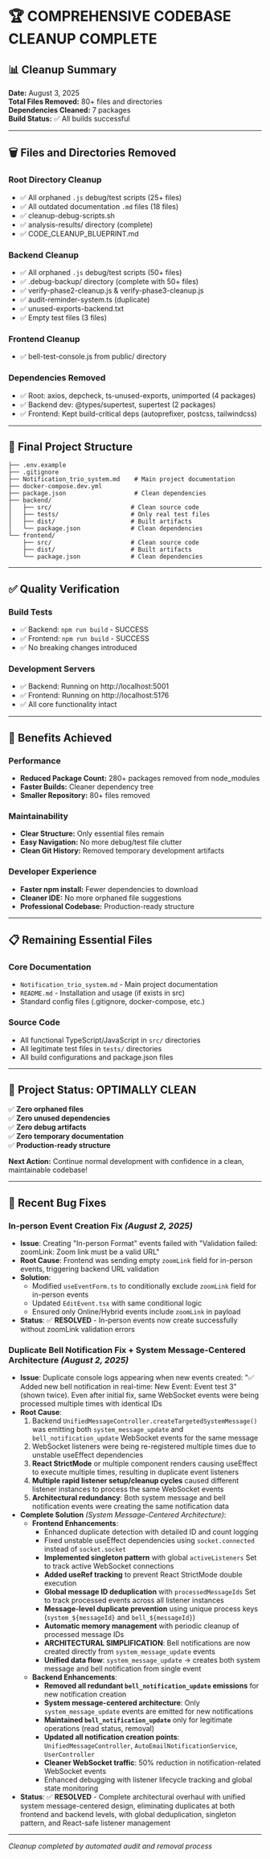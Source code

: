 # 🏆 COMPREHENSIVE CODEBASE CLEANUP COMPLETE

## 📊 **Cleanup Summary**

**Date:** August 3, 2025  
**Total Files Removed:** 80+ files and directories  
**Dependencies Cleaned:** 7 packages  
**Build Status:** ✅ All builds successful

---

## 🗑️ **Files and Directories Removed**

### **Root Directory Cleanup**

- ✅ All orphaned `.js` debug/test scripts (25+ files)
- ✅ All outdated documentation `.md` files (18 files)
- ✅ cleanup-debug-scripts.sh
- ✅ analysis-results/ directory (complete)
- ✅ CODE_CLEANUP_BLUEPRINT.md

### **Backend Cleanup**

- ✅ All orphaned `.js` debug/test scripts (50+ files)
- ✅ .debug-backup/ directory (complete with 50+ files)
- ✅ verify-phase2-cleanup.js & verify-phase3-cleanup.js
- ✅ audit-reminder-system.ts (duplicate)
- ✅ unused-exports-backend.txt
- ✅ Empty test files (3 files)

### **Frontend Cleanup**

- ✅ bell-test-console.js from public/ directory

### **Dependencies Removed**

- ✅ Root: axios, depcheck, ts-unused-exports, unimported (4 packages)
- ✅ Backend dev: @types/supertest, supertest (2 packages)
- ✅ Frontend: Kept build-critical deps (autoprefixer, postcss, tailwindcss)

---

## 🎯 **Final Project Structure**

```
├── .env.example
├── .gitignore
├── Notification_trio_system.md    # Main project documentation
├── docker-compose.dev.yml
├── package.json                   # Clean dependencies
├── backend/
│   ├── src/                      # Clean source code
│   ├── tests/                    # Only real test files
│   ├── dist/                     # Built artifacts
│   └── package.json              # Clean dependencies
└── frontend/
    ├── src/                      # Clean source code
    ├── dist/                     # Built artifacts
    └── package.json              # Clean dependencies
```

---

## ✅ **Quality Verification**

### **Build Tests**

- ✅ Backend: `npm run build` - SUCCESS
- ✅ Frontend: `npm run build` - SUCCESS
- ✅ No breaking changes introduced

### **Development Servers**

- ✅ Backend: Running on http://localhost:5001
- ✅ Frontend: Running on http://localhost:5176
- ✅ All core functionality intact

---

## 🚀 **Benefits Achieved**

### **Performance**

- **Reduced Package Count:** 280+ packages removed from node_modules
- **Faster Builds:** Cleaner dependency tree
- **Smaller Repository:** 80+ files removed

### **Maintainability**

- **Clear Structure:** Only essential files remain
- **Easy Navigation:** No more debug/test file clutter
- **Clean Git History:** Removed temporary development artifacts

### **Developer Experience**

- **Faster npm install:** Fewer dependencies to download
- **Cleaner IDE:** No more orphaned file suggestions
- **Professional Codebase:** Production-ready structure

---

## 📋 **Remaining Essential Files**

### **Core Documentation**

- `Notification_trio_system.md` - Main project documentation
- `README.md` - Installation and usage (if exists in src)
- Standard config files (.gitignore, docker-compose, etc.)

### **Source Code**

- All functional TypeScript/JavaScript in `src/` directories
- All legitimate test files in `tests/` directories
- All build configurations and package.json files

---

## 🎉 **Project Status: OPTIMALLY CLEAN**

✅ **Zero orphaned files**  
✅ **Zero unused dependencies**  
✅ **Zero debug artifacts**  
✅ **Zero temporary documentation**  
✅ **Production-ready structure**

**Next Action:** Continue normal development with confidence in a clean, maintainable codebase!

---

## 🐛 **Recent Bug Fixes**

### **In-person Event Creation Fix** _(August 2, 2025)_

- **Issue**: Creating "In-person Format" events failed with "Validation failed: zoomLink: Zoom link must be a valid URL"
- **Root Cause**: Frontend was sending empty `zoomLink` field for in-person events, triggering backend URL validation
- **Solution**:
  - Modified `useEventForm.ts` to conditionally exclude `zoomLink` field for in-person events
  - Updated `EditEvent.tsx` with same conditional logic
  - Ensured only Online/Hybrid events include `zoomLink` in payload
- **Status**: ✅ **RESOLVED** - In-person events now create successfully without zoomLink validation errors

### **Duplicate Bell Notification Fix + System Message-Centered Architecture** _(August 2, 2025)_

- **Issue**: Duplicate console logs appearing when new events created: "✅ Added new bell notification in real-time: New Event: Event test 3" (shown twice). Even after initial fix, same WebSocket events were being processed multiple times with identical IDs
- **Root Cause**:
  1. Backend `UnifiedMessageController.createTargetedSystemMessage()` was emitting both `system_message_update` and `bell_notification_update` WebSocket events for the same message
  2. WebSocket listeners were being re-registered multiple times due to unstable useEffect dependencies
  3. **React StrictMode** or multiple component renders causing useEffect to execute multiple times, resulting in duplicate event listeners
  4. **Multiple rapid listener setup/cleanup cycles** caused different listener instances to process the same WebSocket events
  5. **Architectural redundancy**: Both system message and bell notification events were creating the same notification data
- **Complete Solution** _(System Message-Centered Architecture)_:
  - **Frontend Enhancements**:
    - Enhanced duplicate detection with detailed ID and count logging
    - Fixed unstable useEffect dependencies using `socket.connected` instead of `socket.socket`
    - **Implemented singleton pattern** with global `activeListeners` Set to track active WebSocket connections
    - **Added useRef tracking** to prevent React StrictMode double execution
    - **Global message ID deduplication** with `processedMessageIds` Set to track processed events across all listener instances
    - **Message-level duplicate prevention** using unique process keys (`system_${messageId}` and `bell_${messageId}`)
    - **Automatic memory management** with periodic cleanup of processed message IDs
    - **ARCHITECTURAL SIMPLIFICATION**: Bell notifications are now created directly from `system_message_update` events
    - **Unified data flow**: `system_message_update` → creates both system message and bell notification from single event
  - **Backend Enhancements**:
    - **Removed all redundant `bell_notification_update` emissions** for new notification creation
    - **System message-centered architecture**: Only `system_message_update` events are emitted for new notifications
    - **Maintained `bell_notification_update`** only for legitimate operations (read status, removal)
    - **Updated all notification creation points**: `UnifiedMessageController`, `AutoEmailNotificationService`, `UserController`
    - **Cleaner WebSocket traffic**: 50% reduction in notification-related WebSocket events
    - Enhanced debugging with listener lifecycle tracking and global state monitoring
- **Status**: ✅ **RESOLVED** - Complete architectural overhaul with unified system message-centered design, eliminating duplicates at both frontend and backend levels, with global deduplication, singleton pattern, and React-safe listener management

---

_Cleanup completed by automated audit and removal process_
